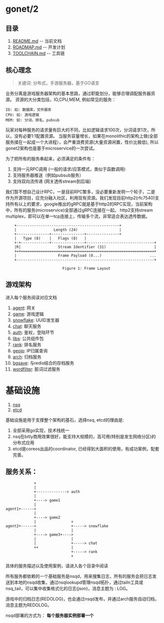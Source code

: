 # gonet/2
## 目录
1. [README.md](README.md) -- 当前文档
2. [ROADMAP.md](ROADMAP.md) -- 开发计划
3. [TOOLCHAIN.md](TOOLCHAIN.md) -- 工具链

## 核心理念
> 关键词: 分布式，手游服务器，基于GO语言        

业务分离是游戏服务器架构的基本思路，通过职能划分，能够合理调配服务器资源。
资源的大分类包括，IO,CPU,MEM, 例如常见的服务：        

    IO: 如: 数据库，文件服务        
    CPU: 如: 游戏逻辑        
    MEM: 如: 分词，排名，pubsub     
    
玩家对每种服务的请求量有巨大的不同，比如逻辑请求100次，分词请求1次，所以，没有必要1:1配置资源。
当服务容量增长，如果在monolithic的架构上做(全部服务揉在一起成一个大进程），会严重浪费资源(大量资源闲置，性价比极低), 所以gonet2架构也是基于microservice的一次尝试。

为了把所有的服务串起来，必须满足的条件有：    
1. 支持一元RPC调用 (一般的请求/应答模式，类似于函数调用)      
2. 支持服务器推送（例如pubsub服务）        
3. 支持双向流传递 (网关透传stream到后端)        

我们暂不想自己设计RPC，一是目前RPC繁多，没必要重新发明一个轮子，二是作为开源项目，应充分融入社区，利用现有资源。我们发现目前http2(rfc7540)支持所有以上的要求，google推出的gRPC就是基于http2的RPC实现，当前架构中，所有的服务(microservice)全部通过gRPC连接在一起。 http2支持stream multiplex，即可以在单一tcp连接上，传输多个流，非常适合表达透传数据。

        +-----------------------------------------------+
        |                 Length (24)                   |
        +---------------+---------------+---------------+
        |   Type (8)    |   Flags (8)   |
        +-+-------------+---------------+-------------------------------+
        |R|                 Stream Identifier (31)                      |
        +=+=============================================================+
        |                   Frame Payload (0...)                      ...
        +---------------------------------------------------------------+
    
                              Figure 1: Frame Layout


## 游戏架构
进入每个服务阅读对应文档      
1. [agent](https://github.com/gonet2/agent): 网关      
2. [game](https://github.com/gonet2/game): 游戏逻辑     
3. [snowflake](https://github.com/gonet2/snowflake): UUID发生器      
4. [chat](https://github.com/gonet2/chat): 聊天服务      
5. [auth](https://github.com/gonet2/auth): 鉴权，登陆环节     
6. [libs](https://github.com/gonet2/libs): 公共组件包       
7. [rank](https://github.com/gonet2/rank): 排名服务     
8. [geoip](https://github.com/gonet2/geoip): IP归属查询         
9. [arch](https://github.com/gonet2/arch): 归档服务          
10. [bgsave](https://github.com/gonet2/bgsave): 与redis结合的存档服务          
11. [wordfilter](https://github.com/gonet2/wordfilter): 脏词过滤服务            

# 基础设施
1. [nsq](http://nsq.io/)          
2. [etcd](https://github.com/coreos/etcd)  

基础设施是用于支撑整个架构的基石，选择nsq, etcd的理由是:            

1. 全部采用go实现，技术栈统一          
2. nsq在bitly商用效果很好，能支持大规模的，高可用(特别是发生网络分区)的分布式应用              
3. etcd是coreos出品的coordinator, 已经得到大面积的使用，有成功案例，配套完善。             

## 服务关系： 

                 +
                 |
                 +--------------> auth
                 |
                 +----> game1
                 |
    agent1+------>
                 |
                 +----> game2
                 |                +
    agent2+------>                +-----> snowflake
                 |                |
                 +----> game3+---->
                 |                |
                 |                +-----> chat
                 ++               |
                                  +-----> rank
                                  +        


具体的服务描述以及使用案例，请进入各个目录中阅读

所有服务都依赖的一个基础服务是nsqd，用来搜集日志，所有的服务会把日志发送到本地的nsqd收集，通过nsqlookupd管理nsqd拓扑，通过tailn工具或nsq_tail，可以集中收集格式化的日志(json)，消息主题为 : LOG。

游戏中的归档日志(REDOLOG)，也会通过nsqd发布，并通过arch服务自动归档，消息主题为REDOLOG。

nsqd部署的方式为： **每个服务器实例部署一个**
